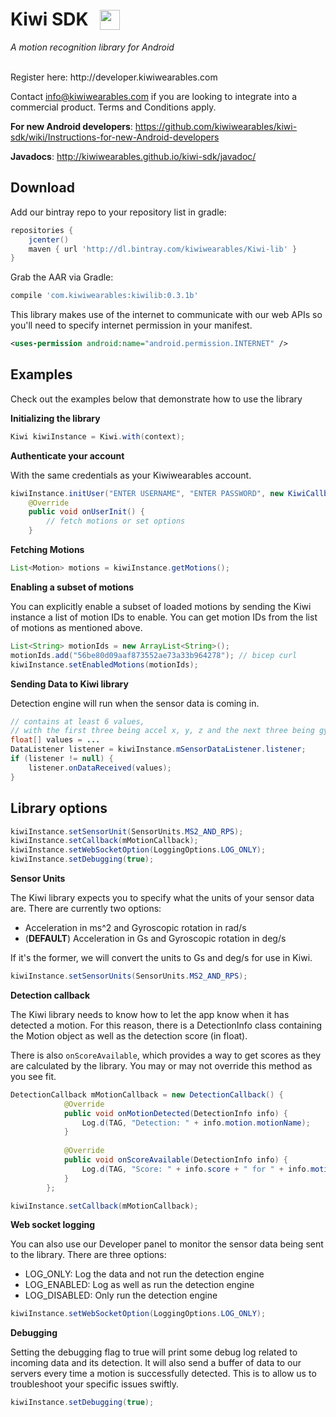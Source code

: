 Kiwi SDK <a href="https://plus.google.com/communities/112305505734943177774"><img src="https://ssl.gstatic.com/images/icons/gplus-32.png" width="32" height="32" style="padding-left:12px; border: 0; vertical-align: bottom"></a>
========
*A motion recognition library for Android* 

<br>
Register here: http://developer.kiwiwearables.com

Contact info@kiwiwearables.com if you are looking to integrate into a commercial product. Terms and Conditions apply.

**For new Android developers**: https://github.com/kiwiwearables/kiwi-sdk/wiki/Instructions-for-new-Android-developers

**Javadocs**: http://kiwiwearables.github.io/kiwi-sdk/javadoc/

Download
--------
Add our bintray repo to your repository list in gradle:
```groovy
repositories {
    jcenter()
    maven { url 'http://dl.bintray.com/kiwiwearables/Kiwi-lib' }
}
```

Grab the AAR via Gradle:
```groovy
compile 'com.kiwiwearables:kiwilib:0.3.1b'
```

This library makes use of the internet to communicate with our web APIs so you'll need to specify internet permission in your manifest.

```xml
<uses-permission android:name="android.permission.INTERNET" />
```

Examples
--------
Check out the examples below that demonstrate how to use the library

**Initializing the library**

```java
Kiwi kiwiInstance = Kiwi.with(context);
```

**Authenticate your account**

With the same credentials as your Kiwiwearables account.

```java
kiwiInstance.initUser("ENTER USERNAME", "ENTER PASSWORD", new KiwiCallback() {
    @Override
    public void onUserInit() {
        // fetch motions or set options
    }
```

**Fetching Motions**

```java
List<Motion> motions = kiwiInstance.getMotions();
```

**Enabling a subset of motions**

You can explicitly enable a subset of loaded motions by sending the Kiwi instance a list of motion IDs to enable. You can get motion IDs from the list of motions as mentioned above.

```java
List<String> motionIds = new ArrayList<String>();
motionIds.add("56be80d09aaf873552ae73a33b964278"); // bicep curl
kiwiInstance.setEnabledMotions(motionIds);
```

**Sending Data to Kiwi library**

Detection engine will run when the sensor data is coming in.

```java
// contains at least 6 values, 
// with the first three being accel x, y, z and the next three being gyro x, y, z
float[] values = ...
DataListener listener = kiwiInstance.mSensorDataListener.listener;
if (listener != null) {
    listener.onDataReceived(values);
}
```

Library options
---------------
```java
kiwiInstance.setSensorUnit(SensorUnits.MS2_AND_RPS);
kiwiInstance.setCallback(mMotionCallback);
kiwiInstance.setWebSocketOption(LoggingOptions.LOG_ONLY);
kiwiInstance.setDebugging(true);
```

**Sensor Units**

The Kiwi library expects you to specify what the units of your sensor data are. There are currently two options:
* Acceleration in ms^2 and Gyroscopic rotation in rad/s
* (**DEFAULT**) Acceleration in Gs and Gyroscopic rotation in deg/s

If it's the former, we will convert the units to Gs and deg/s for use in Kiwi.

```java
kiwiInstance.setSensorUnits(SensorUnits.MS2_AND_RPS);
```

**Detection callback**

The Kiwi library needs to know how to let the app know when it has detected a motion. For this reason, there is a DetectionInfo class containing the Motion object as well as the detection score (in float).

There is also ```onScoreAvailable```, which provides a way to get scores as they are calculated by the library. You may or may not override this method as you see fit.

```java
DetectionCallback mMotionCallback = new DetectionCallback() {
            @Override
            public void onMotionDetected(DetectionInfo info) {
                Log.d(TAG, "Detection: " + info.motion.motionName);
            }
            
            @Override
            public void onScoreAvailable(DetectionInfo info) {
                Log.d(TAG, "Score: " + info.score + " for " + info.motion.motionName);
            }
        };

kiwiInstance.setCallback(mMotionCallback);
```


**Web socket logging**

You can also use our Developer panel to monitor the sensor data being sent to the library. There are three options: 
* LOG_ONLY: Log the data and not run the detection engine
* LOG_ENABLED: Log as well as run the detection engine
* LOG_DISABLED: Only run the detection engine

```java
kiwiInstance.setWebSocketOption(LoggingOptions.LOG_ONLY);
```

**Debugging**

Setting the debugging flag to true will print some debug log related to incoming data and its detection. It will also send a buffer of data to our servers every time a motion is successfully detected. This is to allow us to troubleshoot your specific issues swiftly.

```java
kiwiInstance.setDebugging(true);
```
